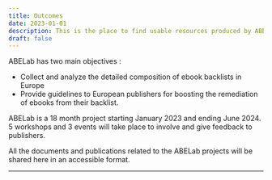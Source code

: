 ```yaml
---
title: Outcomes
date: 2023-01-01
description: This is the place to find usable resources produced by ABE Lab project
draft: false
---
```


ABELab has two main objectives : 

* Collect and analyze the detailed composition of ebook backlists in Europe
* Provide guidelines to European publishers for boosting the remediation of ebooks from their backlist.

ABELab is a 18 month project starting January 2023 and ending June 2024. 
5 workshops and 3 events will take place to involve and give feedback to publishers.

All the documents and publications related to the ABELab projects will be shared here in an accessible format.

<hr/>